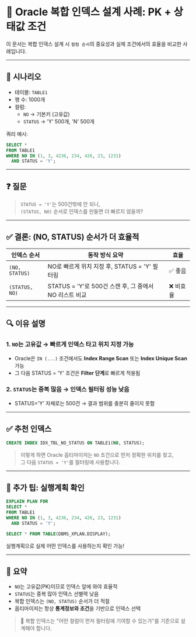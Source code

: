 
# 📘 Oracle 복합 인덱스 설계 사례: PK + 상태값 조건

이 문서는 복합 인덱스 설계 시 `컬럼 순서`의 중요성과 실제 조건에서의 효율을 비교한 사례입니다.

---

## 🧪 시나리오

- 테이블: `TABLE1`
- 행 수: 1000개
- 컬럼:
  - `NO` → 기본키 (고유값)
  - `STATUS` → 'Y' 500개, 'N' 500개

쿼리 예시:

```sql
SELECT * 
FROM TABLE1 
WHERE NO IN (1, 3, 4236, 234, 426, 23, 1231) 
  AND STATUS = 'Y';
```

---

## ❓ 질문

> `STATUS = 'Y'`는 500건밖에 안 되니,  
> `(STATUS, NO)` 순서로 인덱스를 만들면 더 빠르지 않을까?

---

## ✅ 결론: **(NO, STATUS)** 순서가 더 효율적

| 인덱스 순서       | 동작 방식 요약                                              | 효율 |
|------------------|-------------------------------------------------------------|------|
| `(NO, STATUS)`   | NO로 빠르게 위치 지정 후, STATUS = 'Y' 필터링              | ✅ 좋음 |
| `(STATUS, NO)`   | STATUS = 'Y'로 500건 스캔 후, 그 중에서 NO 리스트 비교       | ❌ 비효율 |

---

## 🔍 이유 설명

### 1. `NO`는 고유값 → **빠르게 인덱스 타고 위치 지정 가능**

- Oracle은 `IN (...)` 조건에서도 **Index Range Scan** 또는 **Index Unique Scan** 가능
- 그 다음 STATUS = 'Y' 조건은 **Filter 단계**로 빠르게 적용됨

### 2. `STATUS`는 중복 많음 → 인덱스 필터링 성능 낮음

- STATUS='Y' 자체로는 500건 → 결과 범위를 충분히 줄이지 못함

---

## ✅ 추천 인덱스

```sql
CREATE INDEX IDX_TBL_NO_STATUS ON TABLE1(NO, STATUS);
```

> 이렇게 하면 Oracle 옵티마이저는 `NO` 조건으로 먼저 정확한 위치를 찾고,  
> 그 다음 `STATUS = 'Y'`를 필터링에 사용합니다.

---

## 📌 추가 팁: 실행계획 확인

```sql
EXPLAIN PLAN FOR
SELECT * 
FROM TABLE1 
WHERE NO IN (1, 3, 4236, 234, 426, 23, 1231) 
  AND STATUS = 'Y';

SELECT * FROM TABLE(DBMS_XPLAN.DISPLAY);
```

실행계획으로 실제 어떤 인덱스를 사용하는지 확인 가능!

---

## 🧾 요약

- `NO`는 고유값(PK)이므로 인덱스 앞에 와야 효율적
- `STATUS`는 중복 많아 인덱스 선별력 낮음
- 복합 인덱스는 `(NO, STATUS)` 순서가 더 적절
- 옵티마이저는 항상 **통계정보와 조건**을 기반으로 인덱스 선택

> 🎯 복합 인덱스는 "어떤 컬럼이 먼저 필터링에 기여할 수 있는가"를 기준으로 설계해야 합니다.
